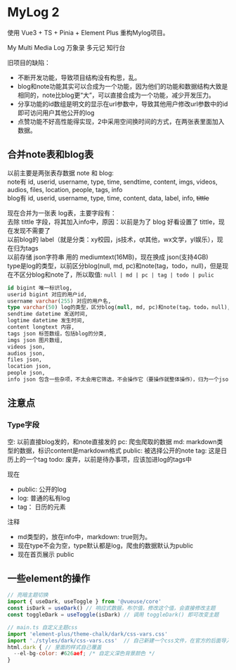 # MyLog 2


使用 Vue3 + TS + Pinia + Element Plus 重构Mylog项目。  

My Multi Media Log 万象录 多元记 知行台
 

旧项目的缺陷：

- 不断开发功能，导致项目结构没有构思，乱。
- blog和note功能其实可以合成为一个功能，因为他们的功能和数据结构大致是相同的，note比blog更“大”，可以直接合成为一个功能，减少开发压力。
- 分享功能的id数组是明文的显示在url参数中，导致其他用户修改url参数中的id即可访问用户其他公开的log
- 点赞功能不好高性能得实现，2中采用空间换时间的方式，在两张表里面加入数据。

## 合并note表和blog表

以前主要是两张表存数据 note 和 blog:  
note有 id, userid, username, type, time, sendtime, content, imgs, videos, audios, files, location, people, tags, info  
blog有 id, userid, username, type, time,           content, data,                                         label, info, ~~tittle~~  

现在合并为一张表 log表，主要字段有：  
去除 tittle 字段，将其加入info中，原因：以前是为了 blog 好看设置了 tittle，现在发现不需要了  
以前blog的 label（就是分类：xy校园，js技术，qt其他，wx文学，yl娱乐），现在归为tags  
以前存储 json字符串 用的 mediumtext(16MB)，现在换成 json(支持4GB)  
type是log的类型，以前区分blog(null, md, pc)和note(tag，todo，null)，但是现在不区分blog和note了，所以取值: `null | md | pc | tag | todo | pulic`  

```sql
id bigint 唯一标识log,
userid bigint 对应的用户id,
username varchar(255) 对应的用户名,
type varchar(50) log的类型，区分blog(null, md, pc)和note(tag，todo，null),
sendtime datetime 发送时间,
logtime datetime 发生时间,
content longtext 内容,
tags json 标签数组，包括blog的分类,
imgs json 图片数组,
videos json,
audios json,
files json,
location json,
people json,
info json 包含一些杂项，不太会用它筛选，不会操作它（要操作就整体操作），归为一个json。如tittle,
```

## 注意点

### Type字段
空: 以前直接blog发的，和note直接发的
pc: 爬虫爬取的数据
md: markdown类型的数据，标识content是markdown格式
public: 被选择公开的note
tag: 这是日历上的一个tag
todo: 废弃，以前是待办事项，应该加进log的tags中

现在

- public: 公开的log
- log: 普通的私有log
- tag： 日历的元素

注释

- md类型的，放在info中，markdown: true则为。
- 现在type不会为空，type默认都是log，爬虫的数据默认为public
- 现在首页展示 public


## 一些element的操作
```js
// 亮暗主题切换
import { useDark, useToggle } from '@vueuse/core'
const isDark = useDark() // 响应式数据，布尔值，修改这个值，会直接修改主题
const toggleDark = useToggle(isDark) // 调用 toggleDark() 即可改变主题

// main.ts 自定义主题css
import 'element-plus/theme-chalk/dark/css-vars.css'
import './styles/dark/css-vars.css'  // 自己新建一个css文件，在官方的后面导入即可覆盖
html.dark { // 里面的样式自己覆盖
  --el-bg-color: #626aef; /* 自定义深色背景颜色 */
}
```